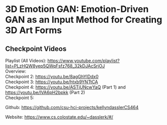# 3D Emotion GAN: Emotion-Driven GAN as an Input Method for Creating 3D Art Forms


## Checkpoint Videos   
Playlist (All Videos): https://www.youtube.com/playlist?list=PLzHQW8yep5QWqFsfz768_32kDJAcSrjOJ \
Overview:  
Checkpoint 2: https://youtu.be/8agGhYlDdx0 \
Checkpoint 3: https://youtu.be/htxb9YNTtCA \
Checkpoint 4: https://youtu.be/ASTjUNcwYaQ (Part 1) and https://youtu.be/lVA6pH2bpkk (Part 2) \
Checkpoint 5:  

Github: https://github.com/csu-hci-projects/kellyndasslerCS464 

Website: https://www.cs.colostate.edu/~dasslerk/#/ 

